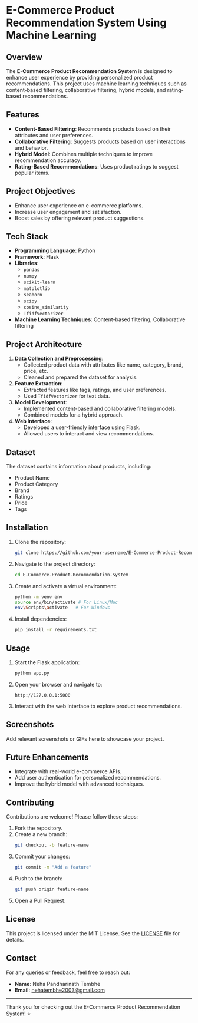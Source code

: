 # E-Commerce Product Recommendation System Using Machine Learning

## Overview
The **E-Commerce Product Recommendation System** is designed to enhance user experience by providing personalized product recommendations. This project uses machine learning techniques such as content-based filtering, collaborative filtering, hybrid models, and rating-based recommendations. 

## Features
- **Content-Based Filtering**: Recommends products based on their attributes and user preferences.
- **Collaborative Filtering**: Suggests products based on user interactions and behavior.
- **Hybrid Model**: Combines multiple techniques to improve recommendation accuracy.
- **Rating-Based Recommendations**: Uses product ratings to suggest popular items.

## Project Objectives
- Enhance user experience on e-commerce platforms.
- Increase user engagement and satisfaction.
- Boost sales by offering relevant product suggestions.

## Tech Stack
- **Programming Language**: Python
- **Framework**: Flask
- **Libraries**: 
  - `pandas` 
  - `numpy` 
  - `scikit-learn` 
  - `matplotlib` 
  - `seaborn` 
  - `scipy`
  - `cosine_similarity`
  - `TfidfVectorizer`
- **Machine Learning Techniques**: Content-based filtering, Collaborative filtering

## Project Architecture
1. **Data Collection and Preprocessing**:
   - Collected product data with attributes like name, category, brand, price, etc.
   - Cleaned and prepared the dataset for analysis.
2. **Feature Extraction**:
   - Extracted features like tags, ratings, and user preferences.
   - Used `TfidfVectorizer` for text data.
3. **Model Development**:
   - Implemented content-based and collaborative filtering models.
   - Combined models for a hybrid approach.
4. **Web Interface**:
   - Developed a user-friendly interface using Flask.
   - Allowed users to interact and view recommendations.

## Dataset
The dataset contains information about products, including:
- Product Name
- Product Category
- Brand
- Ratings
- Price
- Tags

## Installation
1. Clone the repository:
   ```bash
   git clone https://github.com/your-username/E-Commerce-Product-Recommendation-System.git
   ```
2. Navigate to the project directory:
   ```bash
   cd E-Commerce-Product-Recommendation-System
   ```
3. Create and activate a virtual environment:
   ```bash
   python -m venv env
   source env/bin/activate # For Linux/Mac
   env\Scripts\activate   # For Windows
   ```
4. Install dependencies:
   ```bash
   pip install -r requirements.txt
   ```

## Usage
1. Start the Flask application:
   ```bash
   python app.py
   ```
2. Open your browser and navigate to:
   ```
   http://127.0.0.1:5000
   ```
3. Interact with the web interface to explore product recommendations.

## Screenshots
Add relevant screenshots or GIFs here to showcase your project.

## Future Enhancements
- Integrate with real-world e-commerce APIs.
- Add user authentication for personalized recommendations.
- Improve the hybrid model with advanced techniques.

## Contributing
Contributions are welcome! Please follow these steps:
1. Fork the repository.
2. Create a new branch:
   ```bash
   git checkout -b feature-name
   ```
3. Commit your changes:
   ```bash
   git commit -m "Add a feature"
   ```
4. Push to the branch:
   ```bash
   git push origin feature-name
   ```
5. Open a Pull Request.

## License
This project is licensed under the MIT License. See the [LICENSE](LICENSE) file for details.

## Contact
For any queries or feedback, feel free to reach out:
- **Name**: Neha Pandharinath Tembhe
- **Email**: nehatembhe2003@gmail.com

---
Thank you for checking out the E-Commerce Product Recommendation System! ⭐
